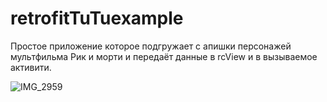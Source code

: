 # retrofitTuTuexample

Простое приложение которое подгружает с апишки персонажей мультфильма Рик и морти и передаёт данные в rcView и в вызываемое активити.

![IMG_2959](https://user-images.githubusercontent.com/89396664/154863061-121b9956-b38d-4ed3-8a9b-24e5cdb405c1.gif)
